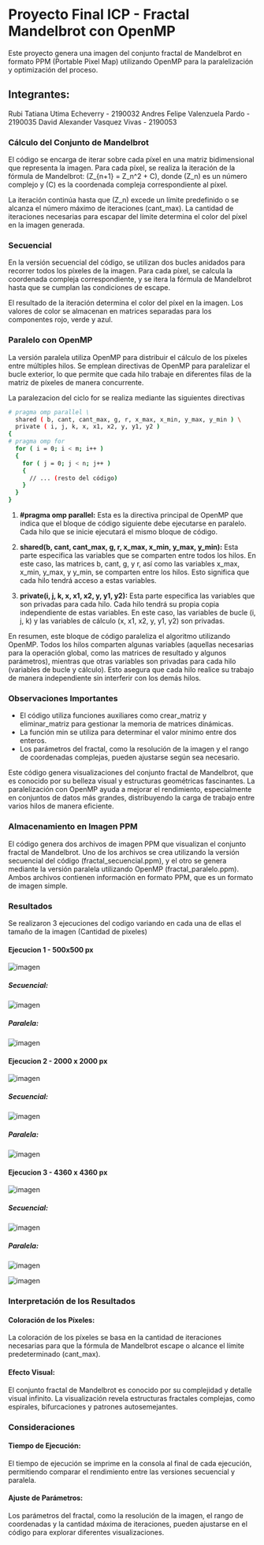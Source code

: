 # Proyecto Final ICP - Fractal Mandelbrot con OpenMP
Este proyecto genera una imagen del conjunto fractal de Mandelbrot en formato PPM (Portable Pixel Map) utilizando OpenMP para la paralelización y optimización del proceso.

## Integrantes:
Rubi Tatiana Utima Echeverry - 2190032
Andres Felipe Valenzuela Pardo - 2190035
David Alexander Vasquez Vivas - 2190053

### Cálculo del Conjunto de Mandelbrot

El código se encarga de iterar sobre cada píxel en una matriz bidimensional que representa la imagen. Para cada píxel, se realiza la iteración de la fórmula de Mandelbrot: \(Z_{n+1} = Z_n^2 + C\), donde \(Z_n\) es un número complejo y \(C\) es la coordenada compleja correspondiente al píxel.

La iteración continúa hasta que \(Z_n\) excede un límite predefinido o se alcanza el número máximo de iteraciones (cant_max). La cantidad de iteraciones necesarias para escapar del límite determina el color del píxel en la imagen generada.

### Secuencial

En la versión secuencial del código, se utilizan dos bucles anidados para recorrer todos los píxeles de la imagen. Para cada píxel, se calcula la coordenada compleja correspondiente, y se itera la fórmula de Mandelbrot hasta que se cumplan las condiciones de escape.

El resultado de la iteración determina el color del píxel en la imagen. Los valores de color se almacenan en matrices separadas para los componentes rojo, verde y azul.

### Paralelo con OpenMP

La versión paralela utiliza OpenMP para distribuir el cálculo de los píxeles entre múltiples hilos. Se emplean directivas de OpenMP para paralelizar el bucle exterior, lo que permite que cada hilo trabaje en diferentes filas de la matriz de píxeles de manera concurrente.

La paralezacion del ciclo for se realiza mediante las siguientes directivas

```bash
# pragma omp parallel \
  shared ( b, cant, cant_max, g, r, x_max, x_min, y_max, y_min ) \
  private ( i, j, k, x, x1, x2, y, y1, y2 )
{
# pragma omp for
  for ( i = 0; i < m; i++ )
  {
    for ( j = 0; j < n; j++ )
    {
      // ... (resto del código)
    }
  }
}
```


1. **#pragma omp parallel:** Esta es la directiva principal de OpenMP que indica que el bloque de código siguiente debe ejecutarse en paralelo. Cada hilo que se inicie ejecutará el mismo bloque de código.

2. **shared(b, cant, cant_max, g, r, x_max, x_min, y_max, y_min):** Esta parte especifica las variables que se comparten entre todos los hilos. En este caso, las matrices b, cant, g, y r, así como las variables x_max, x_min, y_max, y y_min, se comparten entre los hilos. Esto significa que cada hilo tendrá acceso a estas variables.

3. **private(i, j, k, x, x1, x2, y, y1, y2):** Esta parte especifica las variables que son privadas para cada hilo. Cada hilo tendrá su propia copia independiente de estas variables. En este caso, las variables de bucle (i, j, k) y las variables de cálculo (x, x1, x2, y, y1, y2) son privadas.

En resumen, este bloque de código paraleliza el algoritmo utilizando OpenMP. Todos los hilos comparten algunas variables (aquellas necesarias para la operación global, como las matrices de resultado y algunos parámetros), mientras que otras variables son privadas para cada hilo (variables de bucle y cálculo). Esto asegura que cada hilo realice su trabajo de manera independiente sin interferir con los demás hilos.


### Observaciones Importantes

- El código utiliza funciones auxiliares como crear_matriz y eliminar_matriz para gestionar la memoria de matrices dinámicas.
- La función min se utiliza para determinar el valor mínimo entre dos enteros.
- Los parámetros del fractal, como la resolución de la imagen y el rango de coordenadas complejas, pueden ajustarse según sea necesario.

Este código genera visualizaciones del conjunto fractal de Mandelbrot, que es conocido por su belleza visual y estructuras geométricas fascinantes. La paralelización con OpenMP ayuda a mejorar el rendimiento, especialmente en conjuntos de datos más grandes, distribuyendo la carga de trabajo entre varios hilos de manera eficiente.

### Almacenamiento en Imagen PPM

El código genera dos archivos de imagen PPM que visualizan el conjunto fractal de Mandelbrot. Uno de los archivos se crea utilizando la versión secuencial del código (fractal_secuencial.ppm), y el otro se genera mediante la versión paralela utilizando OpenMP (fractal_paralelo.ppm). Ambos archivos contienen información en formato PPM, que es un formato de imagen simple. 

### Resultados

Se realizaron 3 ejecuciones del codigo variando en cada una de ellas el tamaño de la imagen (Cantidad de pixeles)

#### Ejecucion 1 - 500x500 px
   
![imagen](https://github.com/Rubi221/IntroPP2190032/assets/98795896/d522a4cd-6314-409b-9bbd-6e9908688102)
##### Secuencial:
![imagen](https://github.com/Rubi221/IntroPP2190032/assets/98795896/3ca2d573-37bd-4195-bd54-2b8f3ccf0220)
##### Paralela:
![imagen](https://github.com/Rubi221/IntroPP2190032/assets/98795896/2fdb59d2-408f-4081-94d7-b252e3d4995b)

#### Ejecucion 2 - 2000 x 2000 px
 ![imagen](https://github.com/Rubi221/IntroPP2190032/assets/98795896/8c41127f-7e92-47f4-983b-31f299f21f75)

##### Secuencial:
![imagen](https://github.com/Rubi221/IntroPP2190032/assets/98795896/e1845d97-1ff1-4594-8d4a-5bb741180de0)

##### Paralela:
![imagen](https://github.com/Rubi221/IntroPP2190032/assets/98795896/37e840d9-c5a5-426e-9dec-15fdb77d0aad)

#### Ejecucion 3 - 4360 x 4360 px
![imagen](https://github.com/Rubi221/IntroPP2190032/assets/98795896/fac76e69-8e35-47de-9604-c2349dba3c93)

##### Secuencial:
![imagen](https://github.com/Rubi221/IntroPP2190032/assets/98795896/319fb723-9328-48b5-a1ae-6092f0044bd6)

##### Paralela:
![imagen](https://github.com/Rubi221/IntroPP2190032/assets/98795896/c897106d-202c-45bb-968f-13063ede1dad)

![imagen](https://github.com/Rubi221/IntroPP2190032/assets/98795896/c7ac09ab-b26c-402c-b38c-ad64531c96d1)

### Interpretación de los Resultados

#### Coloración de los Píxeles:
La coloración de los píxeles se basa en la cantidad de iteraciones necesarias para que la fórmula de Mandelbrot escape o alcance el límite predeterminado (cant_max).

#### Efecto Visual:
El conjunto fractal de Mandelbrot es conocido por su complejidad y detalle visual infinito. La visualización revela estructuras fractales complejas, como espirales, bifurcaciones y patrones autosemejantes.

### Consideraciones

#### Tiempo de Ejecución:
El tiempo de ejecución se imprime en la consola al final de cada ejecución, permitiendo comparar el rendimiento entre las versiones secuencial y paralela.

#### Ajuste de Parámetros:
Los parámetros del fractal, como la resolución de la imagen, el rango de coordenadas y la cantidad máxima de iteraciones, pueden ajustarse en el código para explorar diferentes visualizaciones.

